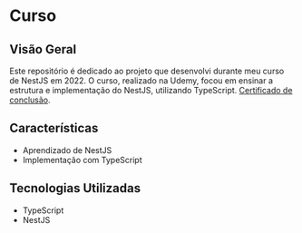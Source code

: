 # Curso 

## Visão Geral


Este repositório é dedicado ao projeto que desenvolvi durante meu curso de NestJS em 2022. O curso, realizado na Udemy, focou em ensinar a estrutura e implementação do NestJS, utilizando TypeScript. [Certificado de conclusão](https://www.udemy.com/certificate/UC-f488480b-7806-4162-a9d0-e650025f9243/).

## Características

- Aprendizado de NestJS
- Implementação com TypeScript

## Tecnologias Utilizadas

- TypeScript
- NestJS
